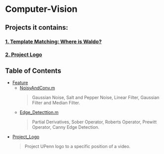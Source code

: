 # Computer-Vision

## Projects it contains:

### [1. Template Matching: Where is Waldo?][1]
### [2. Project Logo][2]

## Table of Contents
* [Feature](https://github.com/jShawnTsui/Computer-Vision/tree/master/Feature/)  
    * [NoisyAndConv.m](https://github.com/jShawnTsui/Computer-Vision/tree/master/Feature/NoisyAndConv.m) 
        > Gaussian Noise, Salt and Pepper Noise, Linear Filter, Gaussian Filter and Median Filter.
    * [Edge_Detecttion.m](https://github.com/jShawnTsui/Computer-Vision/tree/master/Feature/Edge_Detecttion.m)  
        > Partial Derivatives, Sober Operator, Roberts Operator, Prewitt Operator, Canny Edge Detection.  
* [Project_Logo][2]
    > Project UPenn logo to a specific position of a video.



[1]: https://github.com/jShawnTsui/Computer-Vision/tree/master/Feature/TemplateMatch
[2]: https://github.com/jShawnTsui/Computer-Vision/tree/master/Project_Logo
